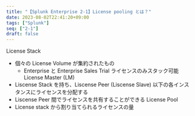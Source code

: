 ```yaml
---
title: "【Splunk Enterprise 2-1】License pooling とは？"
date: 2023-08-02T22:41:20+09:00
tags: ["Splunk"]
seq: ["2-1"]
draft: false
---
```


License Stack
- 個々の License Volume が集約されたもの
  - Enterprise と Enterprise Sales Trial ライセンスのみスタック可能
License Master (LM) 
- Liscense Stack を持ち、Liscense Peer (Liscense Slave) 以下の各インスタンスにライセンスを分配する
- Liscense Peer 間でライセンスを共有することができる
License Pool
- License stack から割り当てられるライセンスの量

